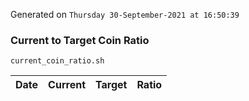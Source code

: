 Generated on `Thursday 30-September-2021 at 16:50:39`

### Current to Target Coin Ratio
`current_coin_ratio.sh`

Date|Current|Target|Ratio
---|---|---|---
